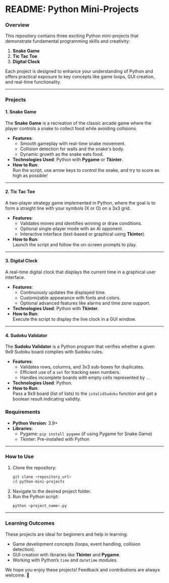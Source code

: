 # README: Python Mini-Projects  

### Overview  
This repository contains three exciting Python mini-projects that demonstrate fundamental programming skills and creativity:  
1. **Snake Game**  
2. **Tic Tac Toe**  
3. **Digital Clock**  

Each project is designed to enhance your understanding of Python and offers practical exposure to key concepts like game loops, GUI creation, and real-time functionality.  

---

### Projects  

#### 1. Snake Game  
The **Snake Game** is a recreation of the classic arcade game where the player controls a snake to collect food while avoiding collisions.  
- **Features**:  
  - Smooth gameplay with real-time snake movement.  
  - Collision detection for walls and the snake's body.  
  - Dynamic growth as the snake eats food.  
- **Technologies Used**: Python with **Pygame** or **Tkinter**.  
- **How to Run**:  
  Run the script, use arrow keys to control the snake, and try to score as high as possible!  

---

#### 2. Tic Tac Toe  
A two-player strategy game implemented in Python, where the goal is to form a straight line with your symbols (X or O) on a 3x3 grid.  
- **Features**:  
  - Validates moves and identifies winning or draw conditions.  
  - Optional single-player mode with an AI opponent.  
  - Interactive interface (text-based or graphical using **Tkinter**).  
- **How to Run**:  
  Launch the script and follow the on-screen prompts to play.  

---

#### 3. Digital Clock  
A real-time digital clock that displays the current time in a graphical user interface.  
- **Features**:  
  - Continuously updates the displayed time.  
  - Customizable appearance with fonts and colors.  
  - Optional advanced features like alarms and time zone support.  
- **Technologies Used**: Python with **Tkinter**.  
- **How to Run**:  
  Execute the script to display the live clock in a GUI window.  

---

#### 4. Sudoku Validator  
The **Sudoku Validator** is a Python program that verifies whether a given 9x9 Sudoku board complies with Sudoku rules.  
- **Features**:  
  - Validates rows, columns, and 3x3 sub-boxes for duplicates.  
  - Efficient use of a `set` for tracking seen numbers.  
  - Handles incomplete boards with empty cells represented by `.`.  
- **Technologies Used**: Python.  
- **How to Run**:  
  Pass a 9x9 board (list of lists) to the `isValidSudoku` function and get a boolean result indicating validity.
  

### Requirements  
- **Python Version**: 3.9+  
- **Libraries**:  
  - Pygame: `pip install pygame` (if using Pygame for Snake Game)  
  - Tkinter: Pre-installed with Python  

---

### How to Use  
1. Clone the repository:  
   ```bash  
   git clone <repository_url>  
   cd python-mini-projects  
   ```  
2. Navigate to the desired project folder.  
3. Run the Python script:  
   ```bash  
   python <project_name>.py  
   ```  

---

### Learning Outcomes  
These projects are ideal for beginners and help in learning:  
- Game development concepts (loops, event handling, collision detection).  
- GUI creation with libraries like **Tkinter** and **Pygame**.  
- Working with Python’s `time` and `datetime` modules.  


We hope you enjoy these projects! Feedback and contributions are always welcome. 🎉
